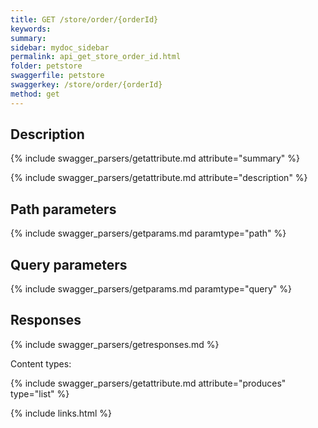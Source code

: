 ```yaml
---
title: GET /store/order/{orderId}
keywords: 
summary: 
sidebar: mydoc_sidebar
permalink: api_get_store_order_id.html
folder: petstore
swaggerfile: petstore
swaggerkey: /store/order/{orderId}
method: get
---
```

## Description

{% include swagger_parsers/getattribute.md attribute="summary" %}

{% include swagger_parsers/getattribute.md attribute="description" %}

## Path parameters

{% include swagger_parsers/getparams.md paramtype="path" %}

## Query parameters

{% include swagger_parsers/getparams.md paramtype="query" %}

## Responses

{% include swagger_parsers/getresponses.md %}

Content types:

{% include swagger_parsers/getattribute.md attribute="produces" type="list" %}

{% include links.html %}
